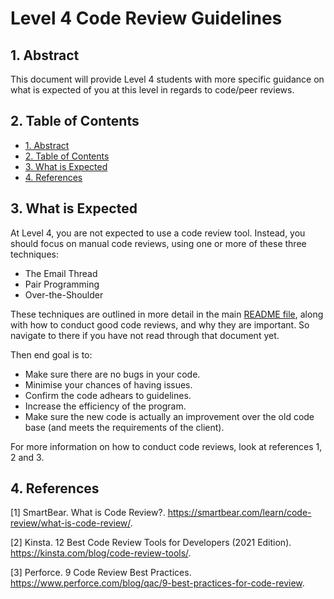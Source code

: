 # Level 4 Code Review Guidelines <!-- omit in toc -->

## 1. Abstract

This document will provide Level 4 students with more specific guidance on what is expected of you at this level in regards to code/peer reviews.

## 2. Table of Contents

- [1. Abstract](#1-abstract)
- [2. Table of Contents](#2-table-of-contents)
- [3. What is Expected](#3-what-is-expected)
- [4. References](#4-references)

## 3. What is Expected

At Level 4, you are not expected to use a code review tool. Instead, you should focus on manual code reviews, using one or more of these three techniques:

- The Email Thread
- Pair Programming
- Over-the-Shoulder

These techniques are outlined in more detail in the main [README file](../README.md), along with how to conduct good code reviews, and why they are important. So navigate to there if you have not read through that document yet.

Then end goal is to:

- Make sure there are no bugs in your code.
- Minimise your chances of having issues.
- Confirm the code adhears to guidelines.
- Increase the efficiency of the program.
- Make sure the new code is actually an improvement over the old code base (and meets the requirements of the client).

For more information on how to conduct code reviews, look at references 1, 2 and 3.

## 4. References

[1] SmartBear. What is Code Review?. <https://smartbear.com/learn/code-review/what-is-code-review/>.

[2] Kinsta. 12 Best Code Review Tools for Developers (2021 Edition). <https://kinsta.com/blog/code-review-tools/>.

[3] Perforce. 9 Code Review Best Practices. <https://www.perforce.com/blog/qac/9-best-practices-for-code-review>.
